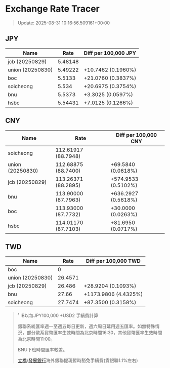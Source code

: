 # Exchange Rate Tracer

> Update: 2025-08-31 10:16:56.509161+00:00

## JPY

| Name             |    Rate | Diff per 100,000 JPY   |
|------------------|---------|------------------------|
| jcb (20250829)   | 5.48148 |                        |
| union (20250830) | 5.49222 | +10.7462 (0.1960%)     |
| boc              | 5.5133  | +21.0760 (0.3837%)     |
| soicheong        | 5.534   | +20.6975 (0.3754%)     |
| bnu              | 5.5373  | +3.3025 (0.0597%)      |
| hsbc             | 5.54431 | +7.0125 (0.1266%)      |

## CNY

| Name             | Rate                | Diff per 100,000 CNY   |
|------------------|---------------------|------------------------|
| soicheong        | 112.61917	(88.7948) |                        |
| union (20250830) | 112.68875	(88.7400) | +69.5840 (0.0618%)     |
| jcb (20250829)   | 113.26371	(88.2895) | +574.9533 (0.5102%)    |
| bnu              | 113.90000	(87.7963) | +636.2927 (0.5618%)    |
| boc              | 113.93000	(87.7732) | +30.0000 (0.0263%)     |
| hsbc             | 114.01170	(87.7103) | +81.6950 (0.0717%)     |

## TWD

| Name             |    Rate | Diff per 100,000 TWD   |
|------------------|---------|------------------------|
| boc              |  0      |                        |
| union (20250830) | 26.4571 |                        |
| jcb (20250829)   | 26.486  | +28.9204 (0.1093%)     |
| bnu              | 27.66   | +1173.9806 (4.4325%)   |
| soicheong        | 27.7474 | +87.3500 (0.3158%)     |


> ¹ IB以每JPY100,000 +USD2 手續費計算
>
> 銀聯系統匯率週一至週五每日更新，週六周日延用週五匯率。如無特殊情況，部分歐系貨幣匯率生效時間為北京時間16:30，其他貨幣匯率生效時間為北京時間11:00。
>
> BNU下班時間匯率較差。
>
> [立橋](https://www.wlbank.com.mo/uploads/ueditor/file/20181211/1544536513900230.pdf)/[發展銀行](https://www.mdb.com.mo/Service_Charges_20230728.pdf)海外銀聯提現暫時豁免手續費(貴銀聯1.1%左右)

